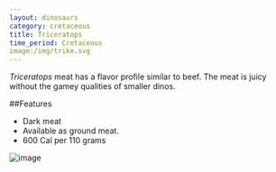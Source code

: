 ```yaml
---
layout: dinosaurs
category: cretaceous
title: Triceratops
time_period: Cretaceous
image:/img/trike.svg
---
```

*Triceratops* meat has a flavor profile similar to beef. The meat is juicy without the gamey qualities of smaller dinos. 

##Features

- Dark meat
- Available as ground meat.
- 600 Cal per 110 grams

![image]({{site.baseurl}}/img/trike.svg)